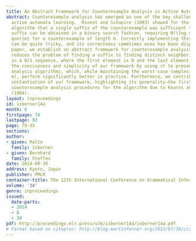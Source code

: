 ```yaml
---
title: An Abstract Framework for Counterexample Analysis in Active Automata Learning
abstract: Counterexample analysis has emerged as one of the key challenges in Angluin-style
  active automata learning.  Rivest and Schapire (1993) showed for the \mathrmL^*
  algorithm that a single suffix of the counterexample was sufficient to ensure progress.  This
  suffix can be obtained in a binary search fashion, requiring Θ(\log m) membership
  queries for a counterexample of length m. Correctly implementing this algorithm
  can be quite tricky, and its correctness sometimes even has been disputed. In this
  paper, we establish an abstract framework for counterexample analysis, which basically
  reduces the problem of finding a suffix to finding distinct neighboring elements
  in a 0/1 sequence, where the first element is 0 and the last element is 1. We demonstrate
  the conciseness and simplicity of our framework by using it to present new counterexample
  analysis algorithms, which, while maintaining the worst-case complexity of O(\log
  m), perform significantly better in practice. Furthermore, we contribute—in a second
  instantiation of our framework, highlighting its generality—the first sublinear
  counterexample analysis procedures for the algorithm due to Kearns and Vazirani
  (1994).
layout: inproceedings
id: isberner14a
month: 0
firstpage: 79
lastpage: 93
page: 79-93
sections: 
author:
- given: Malte
  family: Isberner
- given: Bernhard
  family: Steffen
date: 2014-08-30
address: Kyoto, Japan
publisher: PMLR
container-title: The 12th International Conference on Grammatical Inference
volume: '34'
genre: inproceedings
issued:
  date-parts:
  - 2014
  - 8
  - 30
pdf: http://proceedings.mlr.press/v34/isberner14a/isberner14a.pdf
# Format based on citeproc: http://blog.martinfenner.org/2013/07/30/citeproc-yaml-for-bibliographies/
---
```

